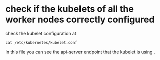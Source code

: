 # check if the kubelets of all the worker nodes correctly configured

check the kubelet configuration at
```
cat /etc/kubernetes/kubelet.conf
```

In this file you can see the api-server endpoint that the kubelet is using .
